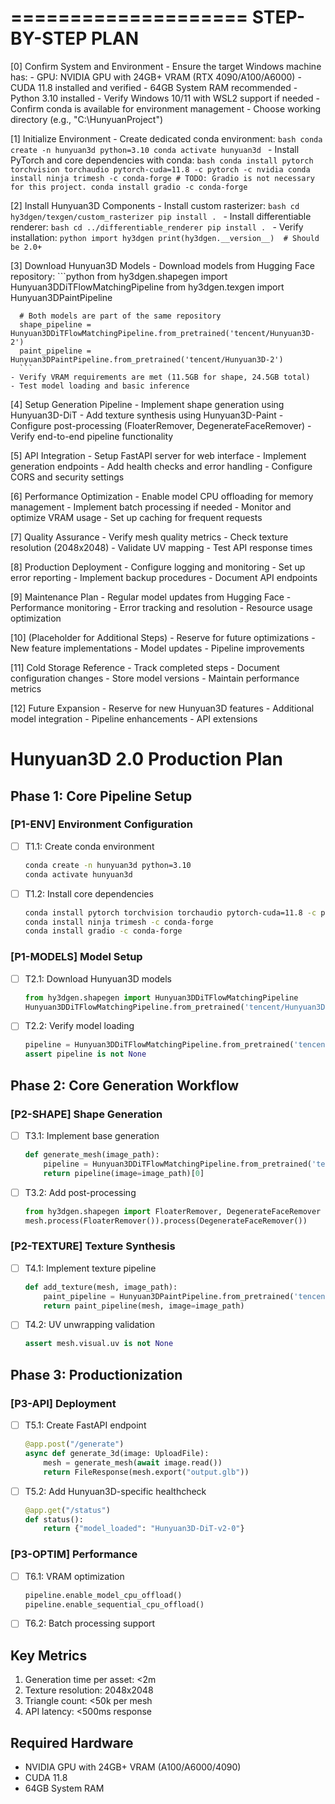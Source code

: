 ====================
STEP-BY-STEP PLAN
====================

[0] Confirm System and Environment
    - Ensure the target Windows machine has:
      - GPU: NVIDIA GPU with 24GB+ VRAM (RTX 4090/A100/A6000)
      - CUDA 11.8 installed and verified
      - 64GB System RAM recommended
      - Python 3.10 installed
    - Verify Windows 10/11 with WSL2 support if needed
    - Confirm conda is available for environment management
    - Choose working directory (e.g., "C:\HunyuanProject")

[1] Initialize Environment
    - Create dedicated conda environment:
      ```bash
      conda create -n hunyuan3d python=3.10
      conda activate hunyuan3d
      ```
    - Install PyTorch and core dependencies with conda:
      ```bash
      conda install pytorch torchvision torchaudio pytorch-cuda=11.8 -c pytorch -c nvidia
      conda install ninja trimesh -c conda-forge
      # TODO: Gradio is not necessary for this project.
      conda install gradio -c conda-forge
      ```

[2] Install Hunyuan3D Components
    - Install custom rasterizer:
      ```bash
      cd hy3dgen/texgen/custom_rasterizer
      pip install .
      ```
    - Install differentiable renderer:
      ```bash
      cd ../differentiable_renderer
      pip install .
      ```
    - Verify installation:
      ```python
      import hy3dgen
      print(hy3dgen.__version__)  # Should be 2.0+
      ```

[3] Download Hunyuan3D Models
    - Download models from Hugging Face repository:
      ```python
      from hy3dgen.shapegen import Hunyuan3DDiTFlowMatchingPipeline
      from hy3dgen.texgen import Hunyuan3DPaintPipeline
      
      # Both models are part of the same repository
      shape_pipeline = Hunyuan3DDiTFlowMatchingPipeline.from_pretrained('tencent/Hunyuan3D-2')
      paint_pipeline = Hunyuan3DPaintPipeline.from_pretrained('tencent/Hunyuan3D-2')
      ```
    - Verify VRAM requirements are met (11.5GB for shape, 24.5GB total)
    - Test model loading and basic inference

[4] Setup Generation Pipeline
    - Implement shape generation using Hunyuan3D-DiT
    - Add texture synthesis using Hunyuan3D-Paint
    - Configure post-processing (FloaterRemover, DegenerateFaceRemover)
    - Verify end-to-end pipeline functionality

[5] API Integration
    - Setup FastAPI server for web interface
    - Implement generation endpoints
    - Add health checks and error handling
    - Configure CORS and security settings

[6] Performance Optimization
    - Enable model CPU offloading for memory management
    - Implement batch processing if needed
    - Monitor and optimize VRAM usage
    - Set up caching for frequent requests

[7] Quality Assurance
    - Verify mesh quality metrics
    - Check texture resolution (2048x2048)
    - Validate UV mapping
    - Test API response times

[8] Production Deployment
    - Configure logging and monitoring
    - Set up error reporting
    - Implement backup procedures
    - Document API endpoints

[9] Maintenance Plan
    - Regular model updates from Hugging Face
    - Performance monitoring
    - Error tracking and resolution
    - Resource usage optimization

[10] (Placeholder for Additional Steps)
    - Reserve for future optimizations
    - New feature implementations
    - Model updates
    - Pipeline improvements

[11] Cold Storage Reference
    - Track completed steps
    - Document configuration changes
    - Store model versions
    - Maintain performance metrics

[12] Future Expansion
    - Reserve for new Hunyuan3D features
    - Additional model integration
    - Pipeline enhancements
    - API extensions

# Hunyuan3D 2.0 Production Plan

## Phase 1: Core Pipeline Setup
### [P1-ENV] Environment Configuration
- [ ] T1.1: Create conda environment
  ```bash
  conda create -n hunyuan3d python=3.10
  conda activate hunyuan3d
  ```
- [ ] T1.2: Install core dependencies
  ```bash
  conda install pytorch torchvision torchaudio pytorch-cuda=11.8 -c pytorch -c nvidia
  conda install ninja trimesh -c conda-forge
  conda install gradio -c conda-forge
  ```

### [P1-MODELS] Model Setup
- [ ] T2.1: Download Hunyuan3D models
  ```python
  from hy3dgen.shapegen import Hunyuan3DDiTFlowMatchingPipeline
  Hunyuan3DDiTFlowMatchingPipeline.from_pretrained('tencent/Hunyuan3D-2')
  ```
- [ ] T2.2: Verify model loading
  ```python
  pipeline = Hunyuan3DDiTFlowMatchingPipeline.from_pretrained('tencent/Hunyuan3D-2')
  assert pipeline is not None
  ```

## Phase 2: Core Generation Workflow
### [P2-SHAPE] Shape Generation
- [ ] T3.1: Implement base generation
  ```python
  def generate_mesh(image_path):
      pipeline = Hunyuan3DDiTFlowMatchingPipeline.from_pretrained('tencent/Hunyuan3D-2')
      return pipeline(image=image_path)[0]
  ```
- [ ] T3.2: Add post-processing
  ```python
  from hy3dgen.shapegen import FloaterRemover, DegenerateFaceRemover
  mesh.process(FloaterRemover()).process(DegenerateFaceRemover())
  ```

### [P2-TEXTURE] Texture Synthesis
- [ ] T4.1: Implement texture pipeline
  ```python
  def add_texture(mesh, image_path):
      paint_pipeline = Hunyuan3DPaintPipeline.from_pretrained('tencent/Hunyuan3D-2')
      return paint_pipeline(mesh, image=image_path)
  ```
- [ ] T4.2: UV unwrapping validation
  ```python
  assert mesh.visual.uv is not None
  ```

## Phase 3: Productionization
### [P3-API] Deployment
- [ ] T5.1: Create FastAPI endpoint
  ```python
  @app.post("/generate")
  async def generate_3d(image: UploadFile):
      mesh = generate_mesh(await image.read())
      return FileResponse(mesh.export("output.glb"))
  ```
- [ ] T5.2: Add Hunyuan3D-specific healthcheck
  ```python
  @app.get("/status")
  def status():
      return {"model_loaded": "Hunyuan3D-DiT-v2-0"}
  ```

### [P3-OPTIM] Performance
- [ ] T6.1: VRAM optimization
  ```python
  pipeline.enable_model_cpu_offload()
  pipeline.enable_sequential_cpu_offload()
  ```
- [ ] T6.2: Batch processing support

## Key Metrics
1. Generation time per asset: <2m
2. Texture resolution: 2048x2048
3. Triangle count: <50k per mesh
4. API latency: <500ms response

## Required Hardware
- NVIDIA GPU with 24GB+ VRAM (A100/A6000/4090)
- CUDA 11.8
- 64GB System RAM
